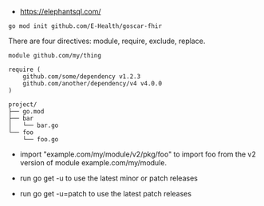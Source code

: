 * https://elephantsql.com/

```
go mod init github.com/E-Health/goscar-fhir

```

There are four directives: module, require, exclude, replace.

```
module github.com/my/thing

require (
    github.com/some/dependency v1.2.3
    github.com/another/dependency/v4 v4.0.0
)
```

```
project/
├── go.mod
├── bar
│   └── bar.go
└── foo
    └── foo.go
```

* import "example.com/my/module/v2/pkg/foo" to import foo from the v2 version of module example.com/my/module.



* run go get -u to use the latest minor or patch releases
* run go get -u=patch to use the latest patch releases
